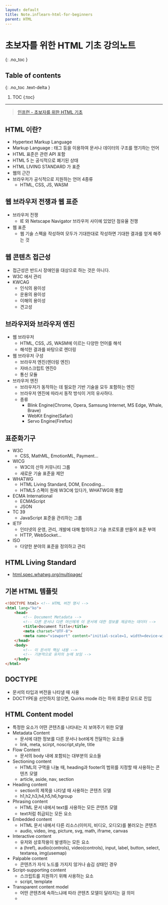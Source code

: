 ```yaml
---
layout: default
title: Note.inflearn-html-for-beginners
parent: HTML
---
```


# 초보자를 위한 HTML 기초 강의노트

{: .no_toc }

## Table of contents

{: .no_toc .text-delta }

1. TOC
{:toc}

---

> [인프런 - 초보자를 위한 HTML 기초](https://www.inflearn.com/course/html-%ED%91%9C%EC%A4%80-%EA%B8%B0%EC%B4%88)

## HTML 이란?

- Hypertext Markup Language
- Markup Language : 태그 등을 이용하여 문서나 데이터의 구조를 명기하는 언어
- HTML 표준은 관련 API 포함
- HTML 5 는 공식적으로 폐기된 상태
- HTML LIVING STANDARD 가 표준
- 웹의 근간
- 브라우저가 공식적으로 지원하는 언어 4종류
  - HTML, CSS, JS, WASM

## 웹 브라우저 전쟁과 웹 표준

- 브라우저 전쟁
  - IE 와 Netscape Navigator 브라우저 사이에 있었던 점유율 전쟁
- 웹 표준
  - 웹 기술 스펙을 작성하여 모두가 기대한대로 작성하면 기대한 결과를 얻게 해주는 것

## 웹 콘텐츠 접근성

- 접근성은 반드시 장애인을 대상으로 하는 것은 아니다.
- W3C 에서 관리
- KWCAG
  - 인식의 용이성
  - 운용의 용이성
  - 이해의 용이성
  - 견고성

## 브라우저와 브라우저 엔진

- 웹 브라우저
  - HTML, CSS, JS, WASM에 이르는 다양한 언어를 해석
  - 해석한 결과를 바탕으로 렌더링
- 웹 브라우저 구성
  - 브라우저 엔진(렌더링 엔진)
  - 자바스크립트 엔진0
  - 통신 모듈
- 브라우저 엔진
  - 브라우저가 동작하는 데 필요한 기반 기술을 모두 포함하는 엔진
  - 브라우저 엔진에 따라서 동작 방식이 거의 유사하다.
  - 종류
    - Blink Engine(Chrome, Opera, Samsung Internet, MS Edge, Whale, Brave)
    - WebKit Engine(Safari)
    - Servo Engine(Firefox)

## 표준화기구

- W3C
  - CSS, MathML, EmotionML, Payment...
- WICG
  - W3C의 산하 커뮤니티 그룹
  - 새로운 기술 표준을 제안
- WHATWG
  - HTML Living Standard, DOM, Encoding...
  - HTML5 스펙이 원래 W3C에 있다가, WHATWG와 통합
- ECMA International
  - ECMAScript
  - JSON
- TC 39
  - JavaScript 표준을 관리하는 그룹
- IETF
  - 인터넷의 운영, 관리, 개발에 대해 협의하고 기술 프로토콜 만들어 표준 부여
  - HTTP, WebSocket...
- ISO
  - 다양한 분야의 표준을 정의하고 관리

## HTML Living Standard

- [html.spec.whatwg.org/multipage/](https://html.spec.whatwg.org/multipage/)

## 기본 HTML 템플릿

```html
<!DOCTYPE html> <!-- HTML 버전 명시 -->
<html lang="ko">
    <head>
        <!-- Document Metadata -->
        <!-- 다른 문서나 다른 머신에게 이 문서에 대한 정보를 제공하는 데이터 -->
        <title>Document Title</title>
        <meta charset="UTF-8">
        <meta name="viewport" content="initial-scale=1, width=device-width">
    </head>
    <body>
        <!-- 이 문서의 핵심 내용 -->
        <!-- 기본적으로 유저의 눈에 보임 -->
    </body>
</html>
```

## DOCTYPE

- 문서의 타입과 버전을 나타낼 때 사용
- DOCTYPE을 선언하지 않으면, Quirks mode 라는 하위 호환성 모드로 진입

## HTML Content model

- 특정한 요소가 어떤 콘텐츠를 나타내는 지 보여주기 위한 모델
- Metadata Content
  - 문서에 대한 정보를 다른 문서나 bot에게 전달하는 요소들
  - link, meta, scirpt, noscript,style, title
- Flow Content
  - 문서의 body 내에 포함되는 대부분의 요소들
- Sectioning content
  - HTML의 구역을 나눌 때, heading과 footer의 범위를 지정할 때 사용하는 콘텐츠 모델
  - article, aside, nav, section
- Heading content
  - section의 제목을 나타낼 때 사용하는 콘텐츠 모델
  - h1,h2,h3,h4,h5,h6,hgroup
- Phrasing content
  - HTML 문서 내에서 text를 사용하는 모든 콘텐츠 모델
  - text처럼 취급되는 모든 요소
- Embedded content
  - HTML 문서 내에서 다른 리소스(이미지, 비디오, 오디오)를 불러오는 콘텐츠
  - audio, video, img, picture, svg, math, iframe, canvas
- Interactive content
  - 유저와 상호작용이 발생하는 모든 요소
  - a (href), audio(controls), video(controls), input, label, button, select, textarea, img(usemap)
- Palpable content
  - 콘텐츠가 자식 노드를 가지지 않거나 숨김 상태인 경우
- Script-supporting content
  - 스크립트를 지원하기 위해 사용하는 요소
  - script, template
- Transparent content model
  - 어떤 콘텐츠에 속하느냐에 따라 콘텐츠 모델이 달라지는 걸 의미
  -  